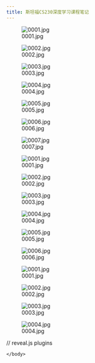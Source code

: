 ```yaml
---
title: 斯坦福CS230深度学习课程笔记
---
```



<html>
<head>
  <meta charset="utf-8">
  <meta name="generator" content="pandoc">
  <title>cs230</title>
  <meta name="apple-mobile-web-app-capable" content="yes">
  <meta name="apple-mobile-web-app-status-bar-style" content="black-translucent">
  <meta name="viewport" content="width=device-width, initial-scale=1.0, maximum-scale=1.0, user-scalable=no, minimal-ui">
  <link rel="stylesheet" href="https://unpkg.com/reveal.js@^4//dist/reset.css">
  <link rel="stylesheet" href="https://unpkg.com/reveal.js@^4//dist/reveal.css">
  <style>
    code{white-space: pre-wrap;}
    span.smallcaps{font-variant: small-caps;}
    span.underline{text-decoration: underline;}
    div.column{display: inline-block; vertical-align: top; width: 50%;}
    div.hanging-indent{margin-left: 1.5em; text-indent: -1.5em;}
    ul.task-list{list-style: none;}
    .display.math{display: block; text-align: center; margin: 0.5rem auto;}
  </style>
  <link rel="stylesheet" href="https://unpkg.com/reveal.js@^4//dist/theme/black.css" id="theme">
</head>
<body>
  <div class="reveal">
    <div class="slides">


<section>
<section id="section" class="title-slide slide level1">
<figure>
<img data-src="http://ww1.sinaimg.cn/large/0060yMmAly1gry0sj6cv4j319u0zfwyi.jpg" alt="0001.jpg" /><figcaption aria-hidden="true">0001.jpg</figcaption>
</figure>
</section>
<section id="section-1" class="slide level2">
<figure>
<img data-src="http://ww1.sinaimg.cn/large/0060yMmAly1gry0shahilj319u0zfwz1.jpg" alt="0002.jpg" /><figcaption aria-hidden="true">0002.jpg</figcaption>
</figure>
</section>
<section id="section-2" class="slide level2">
<figure>
<img data-src="http://ww1.sinaimg.cn/large/0060yMmAly1gry0sk75jmj319u0zfqn6.jpg" alt="0003.jpg" /><figcaption aria-hidden="true">0003.jpg</figcaption>
</figure>
</section>
<section id="section-3" class="slide level2">
<figure>
<img data-src="http://ww1.sinaimg.cn/large/0060yMmAly1gry0sijahsj319u0zfx0h.jpg" alt="0004.jpg" /><figcaption aria-hidden="true">0004.jpg</figcaption>
</figure>
</section>
<section id="section-4" class="slide level2">
<figure>
<img data-src="http://ww1.sinaimg.cn/large/0060yMmAly1gry0sjpih6j319u0zfh7o.jpg" alt="0005.jpg" /><figcaption aria-hidden="true">0005.jpg</figcaption>
</figure>
</section>
<section id="section-5" class="slide level2">
<figure>
<img data-src="http://ww1.sinaimg.cn/large/0060yMmAly1gry0sh2t6oj319u0zfaof.jpg" alt="0006.jpg" /><figcaption aria-hidden="true">0006.jpg</figcaption>
</figure>
</section>
<section id="section-6" class="slide level2">
<figure>
<img data-src="http://ww1.sinaimg.cn/large/0060yMmAly1gry0smwod7j319u0zfqog.jpg" alt="0007.jpg" /><figcaption aria-hidden="true">0007.jpg</figcaption>
</figure>
</section></section>
<section>
<section id="section-7" class="title-slide slide level1">
<figure>
<img data-src="http://ww1.sinaimg.cn/large/0060yMmAly1gry0uscdjcj319u0zf7k9.jpg" alt="0001.jpg" /><figcaption aria-hidden="true">0001.jpg</figcaption>
</figure>
</section>
<section id="section-8" class="slide level2">
<figure>
<img data-src="http://ww1.sinaimg.cn/large/0060yMmAly1gry0usqhfrj319u0zfqm0.jpg" alt="0002.jpg" /><figcaption aria-hidden="true">0002.jpg</figcaption>
</figure>
</section>
<section id="section-9" class="slide level2">
<figure>
<img data-src="http://ww1.sinaimg.cn/large/0060yMmAly1gry0utnkvbj319u0zftrc.jpg" alt="0003.jpg" /><figcaption aria-hidden="true">0003.jpg</figcaption>
</figure>
</section>
<section id="section-10" class="slide level2">
<figure>
<img data-src="http://ww1.sinaimg.cn/large/0060yMmAly1gry0uqicucj319u0zfqio.jpg" alt="0004.jpg" /><figcaption aria-hidden="true">0004.jpg</figcaption>
</figure>
</section>
<section id="section-11" class="slide level2">
<figure>
<img data-src="http://ww1.sinaimg.cn/large/0060yMmAly1gry0uyuo8ij319u0zfk8z.jpg" alt="0005.jpg" /><figcaption aria-hidden="true">0005.jpg</figcaption>
</figure>
</section>
<section id="section-12" class="slide level2">
<figure>
<img data-src="http://ww1.sinaimg.cn/large/0060yMmAly1gry0uuqxdzj319u0zfavk.jpg" alt="0006.jpg" /><figcaption aria-hidden="true">0006.jpg</figcaption>
</figure>
</section></section>
<section>
<section id="section-13" class="title-slide slide level1">
<figure>
<img data-src="http://ww1.sinaimg.cn/large/0060yMmAly1gry0vqs9qgj319u0zfav7.jpg" alt="0001.jpg" /><figcaption aria-hidden="true">0001.jpg</figcaption>
</figure>
</section>
<section id="section-14" class="slide level2">
<figure>
<img data-src="http://ww1.sinaimg.cn/large/0060yMmAly1gry0vvfvinj319u0zfh77.jpg" alt="0002.jpg" /><figcaption aria-hidden="true">0002.jpg</figcaption>
</figure>
</section>
<section id="section-15" class="slide level2">
<figure>
<img data-src="http://ww1.sinaimg.cn/large/0060yMmAly1gry0vux2qjj319u0zfkbq.jpg" alt="0003.jpg" /><figcaption aria-hidden="true">0003.jpg</figcaption>
</figure>
</section>
<section id="section-16" class="slide level2">
<figure>
<img data-src="http://ww1.sinaimg.cn/large/0060yMmAly1gry0vqfhbaj319u0zf7pu.jpg" alt="0004.jpg" /><figcaption aria-hidden="true">0004.jpg</figcaption>
</figure>
</section></section>
    </div>
  </div>

  <script src="https://unpkg.com/reveal.js@^4//dist/reveal.js"></script>

  // reveal.js plugins
  <script src="https://unpkg.com/reveal.js@^4//plugin/notes/notes.js"></script>
  <script src="https://unpkg.com/reveal.js@^4//plugin/search/search.js"></script>
  <script src="https://unpkg.com/reveal.js@^4//plugin/zoom/zoom.js"></script>

  <script>

      // Full list of configuration options available at:
      // https://revealjs.com/config/
      Reveal.initialize({
        // Push each slide change to the browser history
        history: true,

        // reveal.js plugins
        plugins: [
          RevealNotes,
          RevealSearch,
          RevealZoom
        ]
      });
    </script>
    </body>
</html>